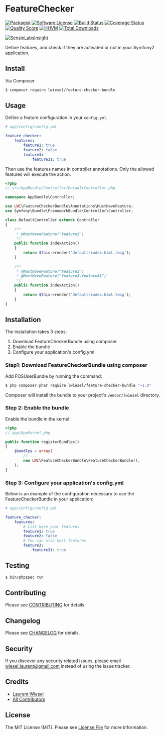 # FeatureChecker

[![Packagist](https://img.shields.io/packagist/v/lwiesel/feature-checker.svg)](https://packagist.org/packages/lwiesel/feature-checker-bundle)
[![Software License](https://img.shields.io/badge/license-MIT-brightgreen.svg?style=flat-square)](LICENSE.md)
[![Build Status](https://img.shields.io/travis/lwiesel/FeatureCheckerBundle/master.svg?style=flat-square)](https://travis-ci.org/lwiesel/FeatureCheckerBundle)
[![Coverage Status](https://img.shields.io/scrutinizer/coverage/g/lwiesel/FeatureCheckerBundle.svg?style=flat-square)](https://scrutinizer-ci.com/g/lwiesel/FeatureCheckerBundle/code-structure)
[![Quality Score](https://img.shields.io/scrutinizer/g/lwiesel/FeatureCheckerBundle.svg?style=flat-square)](https://scrutinizer-ci.com/g/lwiesel/FeatureCheckerBundle)
[![HHVM](https://img.shields.io/hhvm/lwiesel/feature-checker-bundle.svg)](http://hhvm.h4cc.de/package/lwiesel/feature-checker-bundle)
[![Total Downloads](https://img.shields.io/packagist/dt/lwiesel/feature-checker-bundle.svg?style=flat-square)](https://packagist.org/packages/lwiesel/feature-checker-bundle)

[![SensioLabsInsight](https://insight.sensiolabs.com/projects/cdfe22bc-1889-43a2-a416-3a06e2f6f2d3/big.png)](https://insight.sensiolabs.com/projects/cdfe22bc-1889-43a2-a416-3a06e2f6f2d3)

Define features, and check if they are activated or not in your Symfony2 application.

## Install

Via Composer

``` bash
$ composer require lwiesel/feature-checker-bundle
```

## Usage

Define a feature configuration in your `config.yml`.

``` yaml
# app/config/config.yml

feature_checker:
    features:
        feature1: true
        feature2: false
        feature3:
            feature31: true
```

Then use the features names in controller annotations. Only the allowed features will execute the action.

``` php
<?php
// src/AppBundle/Controller/DefaultController.php

namespace AppBundle\Controller;

use LWI\FeatureCheckerBundle\Annotations\MustHaveFeature;
use Symfony\Bundle\FrameworkBundle\Controller\Controller;

class DefaultController extends Controller
{
    /**
     * @MustHaveFeature("feature1")
     */
    public function indexAction()
    {
        return $this->render('default/index.html.twig');
    }
    
    /**
     * @MustHaveFeature("feature1")
     * @MustHaveFeature("feature3.feature31")
     */
    public function indexAction()
    {
        return $this->render('default/index.html.twig');
    }
}
```

## Installation

The installation takes 3 steps:

1. Download FeatureCheckerBundle using composer
2. Enable the bundle
3. Configure your application's config.yml

### Step1: Download FeatureCheckerBundle using composer
Add FOSUserBundle by running the command:

``` bash
$ php composer.phar require lwiesel/feature-checker-bundle "~1.0"
```

Composer will install the bundle to your project's `vendor/lwiesel` directory.

### Step 2: Enable the bundle

Enable the bundle in the kernel:

``` php
<?php
// app/AppKernel.php

public function registerBundles()
{
    $bundles = array(
        // ...
        new LWI\FeatureCheckerBundle\FeatureCheckerBundle(),
    );
}
```

### Step 3: Configure your application's config.yml

Below is an example of the configuration necessary to use the FeatureCheckerBundle in your application:

``` yaml
# app/config/config.yml

feature_checker:
    features:
        # List here your features
        feature1: true
        feature2: false
        # You can also nest features
        feature3:
            feature31: true
```
## Testing

``` bash
$ bin/phpspec run
```

## Contributing

Please see [CONTRIBUTING](CONTRIBUTING.md) for details.

## Changelog

Please see [CHANGELOG](CHANGELOG.md) for details.

## Security

If you discover any security related issues, please email [wiesel.laurent@gmail.com](wiesel.laurent@gmail.com) instead of using the issue tracker.

## Credits

- [Laurent Wiesel](https://github.com/lwiesel)
- [All Contributors](../../contributors)

## License

The MIT License (MIT). Please see [License File](LICENSE.md) for more information.

